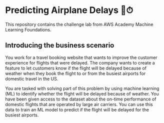 # Predicting Airplane Delays 🛫⏱
This repository contains the challenge lab from AWS Academy Machine Learning Foundations.

## Introducing the business scenario
You work for a travel booking website that wants to improve the customer experience for flights that were delayed. The company wants to create a feature to let customers know if the flight will be delayed because of weather when they book the flight to or from the busiest airports for domestic travel in the US. 

You are tasked with solving part of this problem by using machine learning (ML) to identify whether the flight will be delayed because of weather. You have been given access to the dataset about the on-time performance of domestic flights that are operated by large air carriers. You can use this data to train an ML model to predict if the flight will be delayed for the busiest airports.
